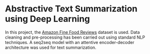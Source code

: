 # Abstractive Text Summarization using Deep Learning
In this project, the [Amazon Fine Food Reviews](https://www.kaggle.com/snap/amazon-fine-food-reviews) dataset is used. Data cleaning and pre-processing has been carried out using standard NLP techniques. A seq2seq model with an attentive encoder-decoder architecture was used for text summarization.
